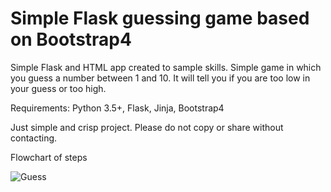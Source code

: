 # Simple Flask guessing game based on Bootstrap4

Simple Flask and HTML app created to sample skills. Simple game in which you guess a number between 1 and 10. It will tell you if you are too low in your guess or too high. 

Requirements: Python 3.5+, Flask, Jinja, Bootstrap4

Just simple and crisp project. Please do not copy or share without contacting.

Flowchart of steps

![Guess](https://github.com/MTrawinska/flask-python-guessing-game/blob/master/zgaduj.png)
